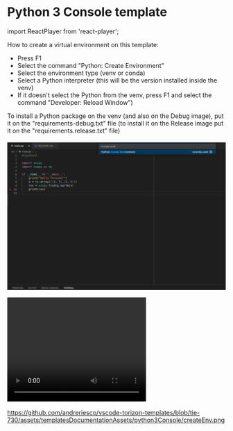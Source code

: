 
# Python 3 Console template

import ReactPlayer from 'react-player';

How to create a virtual environment on this template:

 - Press F1
 - Select the command "Python: Create Environment"
 - Select the environment type (venv or conda)
 - Select a Python interpreter (this will be the version installed inside the
 venv)
 - If it doesn't select the Python from the venv, press F1 and select the command
 "Developer: Reload Window")

To install a Python package on the venv (and also on the Debug image), put it 
on the "requirements-debug.txt" file (to install it on the Release image put it
on the "requirements.release.txt" file)

![Create environment command](../common/createEnv.png "createEnvImg")

<video width="320" height="240" controls>
  <source src="./createPythonEnv.mp4" type="video/mp4">
</video>


https://github.com/andreriesco/vscode-torizon-templates/blob/tie-730/assets/templatesDocumentationAssets/python3Console/createEnv.png